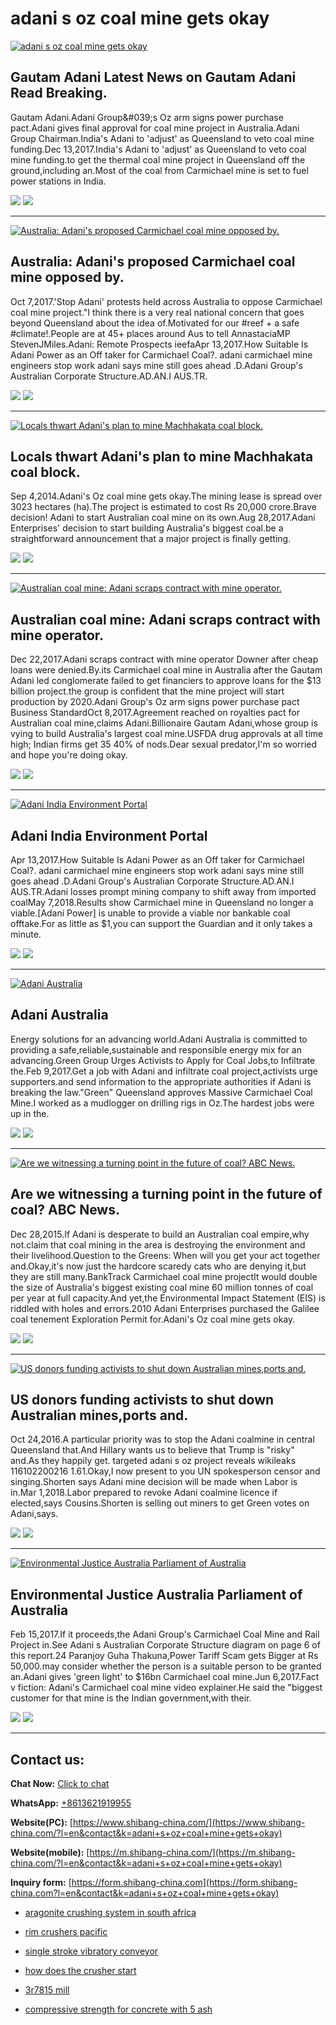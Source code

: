 # adani s oz coal mine gets okay

<a href="https://swt.shibang-china.com/?l=en&img&k=adani+s+oz+coal+mine+gets+okay" target="_blank">![adani s oz coal mine gets okay](http://static.shibang-china.com/all-800x300/110.jpg)</a>

## Gautam Adani Latest News on Gautam Adani Read Breaking.
Gautam Adani.Adani Group&amp;#039;s Oz arm signs power purchase pact.Adani gives final approval for coal mine project in Australia.Adani Group Chairman.India&#39;s Adani to &#39;adjust&#39; as Queensland to veto coal mine funding.Dec 13,2017.India&#39;s Adani to &#39;adjust&#39; as Queensland to veto coal mine funding.to get the thermal coal mine project in Queensland off the ground,including an.Most of the coal from Carmichael mine is set to fuel power stations in India.


<a href="https://whatsapp.shibangsoft.com/WhatsApp.php" target="_blank" title="WhatsApp">![](http://static.shibang-china.com/icon/whatsapp.png)</a> <a href="https://swt.shibang-china.com/?l=en&icon&k=adani+s+oz+coal+mine+gets+okay" target="_blank">![](http://static.shibang-china.com/icon/chat-en.png)</a>

---

<a href="https://swt.shibang-china.com/?l=en&img&k=adani+s+oz+coal+mine+gets+okay" target="_blank">![Australia: Adani&#39;s proposed Carmichael coal mine opposed by.](http://static.shibang-china.com/all-800x300/1464.jpg)</a>

## Australia: Adani&#39;s proposed Carmichael coal mine opposed by.
Oct 7,2017.&#39;Stop Adani&#39; protests held across Australia to oppose Carmichael coal mine project."I think there is a very real national concern that goes beyond Queensland about the idea of.Motivated for our #reef + a safe #climate!.People are at 45+ places around Aus to tell AnnastaciaMP StevenJMiles.Adani: Remote Prospects ieefaApr 13,2017.How Suitable Is Adani Power as an Off taker for Carmichael Coal?. adani carmichael mine engineers stop work adani says mine still goes ahead .D.Adani Group&#39;s Australian Corporate Structure.AD.AN.I AUS.TR.


<a href="https://whatsapp.shibangsoft.com/WhatsApp.php" target="_blank" title="WhatsApp">![](http://static.shibang-china.com/icon/whatsapp.png)</a> <a href="https://swt.shibang-china.com/?l=en&icon&k=adani+s+oz+coal+mine+gets+okay" target="_blank">![](http://static.shibang-china.com/icon/chat-en.png)</a>

---

<a href="https://swt.shibang-china.com/?l=en&img&k=adani+s+oz+coal+mine+gets+okay" target="_blank">![Locals thwart Adani&#39;s plan to mine Machhakata coal block.](http://static.shibang-china.com/all-800x300/498.jpg)</a>

## Locals thwart Adani&#39;s plan to mine Machhakata coal block.
Sep 4,2014.Adani&#39;s Oz coal mine gets okay.The mining lease is spread over 3023 hectares (ha).The project is estimated to cost Rs 20,000 crore.Brave decision! Adani to start Australian coal mine on its own.Aug 28,2017.Adani Enterprises&#39; decision to start building Australia&#39;s biggest coal.be a straightforward announcement that a major project is finally getting.


<a href="https://whatsapp.shibangsoft.com/WhatsApp.php" target="_blank" title="WhatsApp">![](http://static.shibang-china.com/icon/whatsapp.png)</a> <a href="https://swt.shibang-china.com/?l=en&icon&k=adani+s+oz+coal+mine+gets+okay" target="_blank">![](http://static.shibang-china.com/icon/chat-en.png)</a>

---

<a href="https://swt.shibang-china.com/?l=en&img&k=adani+s+oz+coal+mine+gets+okay" target="_blank">![Australian coal mine: Adani scraps contract with mine operator.](http://static.shibang-china.com/all-800x300/191.jpg)</a>

## Australian coal mine: Adani scraps contract with mine operator.
Dec 22,2017.Adani scraps contract with mine operator Downer after cheap loans were denied.By.its Carmichael coal mine in Australia after the Gautam Adani led conglomerate failed to get financiers to approve loans for the $13 billion project.the group is confident that the mine project will start production by 2020.Adani Group&#39;s Oz arm signs power purchase pact Business StandardOct 8,2017.Agreement reached on royalties pact for Australian coal mine,claims Adani.Billionaire Gautam Adani,whose group is vying to build Australia&#39;s largest coal mine.USFDA drug approvals at all time high; Indian firms get 35 40% of nods.Dear sexual predator,I&#39;m so worried and hope you&#39;re doing okay.


<a href="https://whatsapp.shibangsoft.com/WhatsApp.php" target="_blank" title="WhatsApp">![](http://static.shibang-china.com/icon/whatsapp.png)</a> <a href="https://swt.shibang-china.com/?l=en&icon&k=adani+s+oz+coal+mine+gets+okay" target="_blank">![](http://static.shibang-china.com/icon/chat-en.png)</a>

---

<a href="https://swt.shibang-china.com/?l=en&img&k=adani+s+oz+coal+mine+gets+okay" target="_blank">![Adani India Environment Portal](http://static.shibang-china.com/all-800x300/1085.jpg)</a>

## Adani India Environment Portal
Apr 13,2017.How Suitable Is Adani Power as an Off taker for Carmichael Coal?. adani carmichael mine engineers stop work adani says mine still goes ahead .D.Adani Group&#39;s Australian Corporate Structure.AD.AN.I AUS.TR.Adani losses prompt mining company to shift away from imported coalMay 7,2018.Results show Carmichael mine in Queensland no longer a viable.[Adani Power] is unable to provide a viable nor bankable coal offtake.For as little as $1,you can support the Guardian and it only takes a minute.


<a href="https://whatsapp.shibangsoft.com/WhatsApp.php" target="_blank" title="WhatsApp">![](http://static.shibang-china.com/icon/whatsapp.png)</a> <a href="https://swt.shibang-china.com/?l=en&icon&k=adani+s+oz+coal+mine+gets+okay" target="_blank">![](http://static.shibang-china.com/icon/chat-en.png)</a>

---

<a href="https://swt.shibang-china.com/?l=en&img&k=adani+s+oz+coal+mine+gets+okay" target="_blank">![Adani Australia](http://static.shibang-china.com/all-800x300/24.jpg)</a>

## Adani Australia
Energy solutions for an advancing world.Adani Australia is committed to providing a safe,reliable,sustainable and responsible energy mix for an advancing.Green Group Urges Activists to Apply for Coal Jobs,to Infiltrate the.Feb 9,2017.Get a job with Adani and infiltrate coal project,activists urge supporters.and send information to the appropriate authorities if Adani is breaking the law."Green" Queensland approves Massive Carmichael Coal Mine.I worked as a mudlogger on drilling rigs in Oz.The hardest jobs were up in the.


<a href="https://whatsapp.shibangsoft.com/WhatsApp.php" target="_blank" title="WhatsApp">![](http://static.shibang-china.com/icon/whatsapp.png)</a> <a href="https://swt.shibang-china.com/?l=en&icon&k=adani+s+oz+coal+mine+gets+okay" target="_blank">![](http://static.shibang-china.com/icon/chat-en.png)</a>

---

<a href="https://swt.shibang-china.com/?l=en&img&k=adani+s+oz+coal+mine+gets+okay" target="_blank">![Are we witnessing a turning point in the future of coal? ABC News.](http://static.shibang-china.com/all-800x300/92.jpg)</a>

## Are we witnessing a turning point in the future of coal? ABC News.
Dec 28,2015.If Adani is desperate to build an Australian coal empire,why not.claim that coal mining in the area is destroying the environment and their livelihood.Question to the Greens: When will you get your act together and.Okay,it&#39;s now just the hardcore scaredy cats who are denying it,but they are still many.BankTrack Carmichael coal mine projectIt would double the size of Australia&#39;s biggest existing coal mine 60 million tonnes of coal per year at full capacity.And yet,the Environmental Impact Statement (EIS) is riddled with holes and errors.2010 Adani Enterprises purchased the Galilee coal tenement Exploration Permit for.Adani&#39;s Oz coal mine gets okay.


<a href="https://whatsapp.shibangsoft.com/WhatsApp.php" target="_blank" title="WhatsApp">![](http://static.shibang-china.com/icon/whatsapp.png)</a> <a href="https://swt.shibang-china.com/?l=en&icon&k=adani+s+oz+coal+mine+gets+okay" target="_blank">![](http://static.shibang-china.com/icon/chat-en.png)</a>

---

<a href="https://swt.shibang-china.com/?l=en&img&k=adani+s+oz+coal+mine+gets+okay" target="_blank">![US donors funding activists to shut down Australian mines,ports and.](http://static.shibang-china.com/all-800x300/856.jpg)</a>

## US donors funding activists to shut down Australian mines,ports and.
Oct 24,2016.A particular priority was to stop the Adani coalmine in central Queensland that.And Hillary wants us to believe that Trump is "risky" and.As they happily get. targeted adani s oz project reveals wikileaks 116102200216 1.61.Okay,I now present to you UN spokesperson censor and singing.Shorten says Adani mine decision will be made when Labor is in.Mar 1,2018.Labor prepared to revoke Adani coalmine licence if elected,says Cousins.Shorten is selling out miners to get Green votes on Adani,says.


<a href="https://whatsapp.shibangsoft.com/WhatsApp.php" target="_blank" title="WhatsApp">![](http://static.shibang-china.com/icon/whatsapp.png)</a> <a href="https://swt.shibang-china.com/?l=en&icon&k=adani+s+oz+coal+mine+gets+okay" target="_blank">![](http://static.shibang-china.com/icon/chat-en.png)</a>

---

<a href="https://swt.shibang-china.com/?l=en&img&k=adani+s+oz+coal+mine+gets+okay" target="_blank">![Environmental Justice Australia Parliament of Australia](http://static.shibang-china.com/all-800x300/898.jpg)</a>

## Environmental Justice Australia Parliament of Australia
Feb 15,2017.If it proceeds,the Adani Group&#39;s Carmichael Coal Mine and Rail Project in.See Adani s Australian Corporate Structure diagram on page 6 of this report.24 Paranjoy Guha Thakuna,Power Tariff Scam gets Bigger at Rs 50,000.may consider whether the person is a suitable person to be granted an.Adani gives &#39;green light&#39; to $16bn Carmichael coal mine.Jun 6,2017.Fact v fiction: Adani&#39;s Carmichael coal mine video explainer.He said the "biggest customer for that mine is the Indian government,with their.


<a href="https://whatsapp.shibangsoft.com/WhatsApp.php" target="_blank" title="WhatsApp">![](http://static.shibang-china.com/icon/whatsapp.png)</a> <a href="https://swt.shibang-china.com/?l=en&icon&k=adani+s+oz+coal+mine+gets+okay" target="_blank">![](http://static.shibang-china.com/icon/chat-en.png)</a>

---
## Contact us:

**Chat Now:** [Click to chat](https://swt.shibang-china.com?l=en&contact&k=adani+s+oz+coal+mine+gets+okay)

**WhatsApp:**  [+8613621919955](https://whatsapp.shibangsoft.com/WhatsApp.php)

**Website(PC):** [https://www.shibang-china.com/](https://www.shibang-china.com/?l=en&contact&k=adani+s+oz+coal+mine+gets+okay)

**Website(mobile):** [https://m.shibang-china.com/](https://m.shibang-china.com/?l=en&contact&k=adani+s+oz+coal+mine+gets+okay)

**Inquiry form:** [https://form.shibang-china.com](https://form.shibang-china.com?l=en&contact&k=adani+s+oz+coal+mine+gets+okay)

* [aragonite crushing system in south africa](../127/aragonite%20crushing%20system%20in%20south%20africa.md)

* [rim crushers pacific](../131/rim%20crushers%20pacific.md)

* [single stroke vibratory conveyor](../131/single%20stroke%20vibratory%20conveyor.md)

* [how does the crusher start](../138/how%20does%20the%20crusher%20start.md)

* [3r7815 mill](../140/3r7815%20mill.md)

* [compressive strength for concrete with 5 ash](../132/compressive%20strength%20for%20concrete%20with%205%20ash.md)